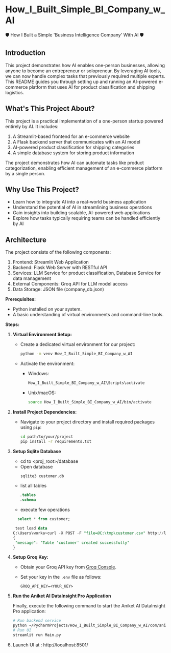 # How_I_Built_Simple_BI_Company_w_AI
🛡 How I Built a Simple 'Business Intelligence Company' With AI 🛡

## Introduction

This project demonstrates how AI enables one-person businesses, allowing anyone to become an entrepreneur or solopreneur. By leveraging AI tools, we can now handle complex tasks that previously required multiple experts. This README guides you through setting up and running an AI-powered e-commerce platform that uses AI for product classification and shipping logistics.

## What's This Project About?

This project is a practical implementation of a one-person startup powered entirely by AI. It includes:

1. A Streamlit-based frontend for an e-commerce website
2. A Flask backend server that communicates with an AI model
3. AI-powered product classification for shipping categories
4. A simple database system for storing product information

The project demonstrates how AI can automate tasks like product categorization, enabling efficient management of an e-commerce platform by a single person.

## Why Use This Project?

- Learn how to integrate AI into a real-world business application
- Understand the potential of AI in streamlining business operations
- Gain insights into building scalable, AI-powered web applications
- Explore how tasks typically requiring teams can be handled efficiently by AI

## Architecture

The project consists of the following components:

1. Frontend: Streamlit Web Application
2. Backend: Flask Web Server with RESTful API
3. Services: LLM Service for product classification, Database Service for data management
4. External Components: Groq API for LLM model access
5. Data Storage: JSON file (company_db.json)

**Prerequisites:**
- Python installed on your system.
- A basic understanding of virtual environments and command-line tools.

**Steps:**
1. **Virtual Environment Setup:**
   - Create a dedicated virtual environment for our project:
   
     ```bash
     python -m venv How_I_Built_Simple_BI_Company_w_AI
     ```
   - Activate the environment:
   
     - Windows:
       ```bash
       How_I_Built_Simple_BI_Company_w_AI\Scripts\activate
       ```
     - Unix/macOS:
       ```bash
       source How_I_Built_Simple_BI_Company_w_AI/bin/activate
       ```
2. **Install Project Dependencies:**

   - Navigate to your project directory and install required packages using `pip`:
   
     ```bash
     cd path/to/your/project
     pip install -r requirements.txt
     ```

3. **Setup Sqlite Database**
    - cd to <proj_root>/database
    - Open database
      ```sql
      sqlite3 customer.db
      ```
    - list all tables
    ```sql
       .tables
       .schema
    ```
    - execute few operations
     ```sql
       select * from customer;
   
      test load data
    C:\Users\worka>curl -X POST -F "file=@C:\tmp\customer.csv" http://localhost:5000/process_client_onboard
    {
      "message": "Table 'customer' created successfully"
    }

     ```

4. **Setup Groq Key:**

   - Obtain your Groq API key from [Groq Console](https://console.groq.com/keys).
   - Set your key in the `.env` file as follows:
   
     ```plaintext
     GROQ_API_KEY=<YOUR_KEY>
     ```

4. **Run the Aniket AI DataInsight Pro Application**

   Finally, execute the following command to start the Aniket AI DataInsight Pro application:

   ```bash
   # Run backend service
   python ~/PycharmProjects/How_I_Built_Simple_BI_Company_w_AI/com/aniket/simple/bi/company/Client_Onboard.py
   # Run UI
   streamlit run Main.py  
   ```
5. Launch UI at :  http://localhost:8501/

